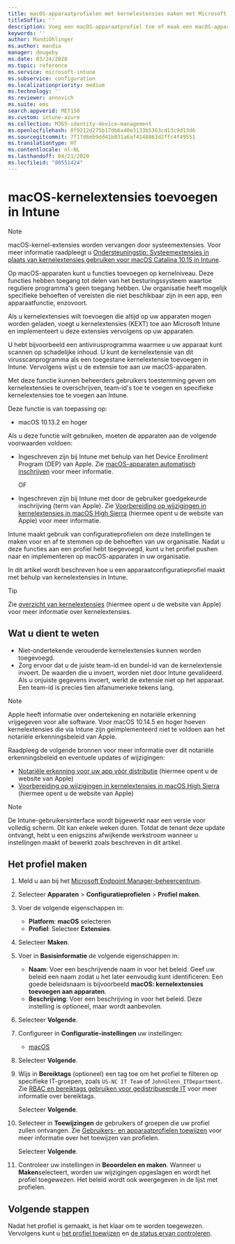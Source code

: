 ```yaml
---
title: macOS-apparaatprofielen met kernelextensies maken met Microsoft Intune - Azure | Microsoft Docs
titleSuffix: ''
description: Voeg een macOS-apparaatprofiel toe of maak een macOS-apparaatprofiel en configureer vervolgens kernelextensies om gebruikers toe te staan acties te overschrijven, een team-id toe te voegen en vervolgens een bundel- en team-id toe te voegen in Microsoft Intune.
keywords: ''
author: MandiOhlinger
ms.author: mandia
manager: dougeby
ms.date: 03/24/2020
ms.topic: reference
ms.service: microsoft-intune
ms.subservice: configuration
ms.localizationpriority: medium
ms.technology: ''
ms.reviewer: annovich
ms.suite: ems
search.appverid: MET150
ms.custom: intune-azure
ms.collection: M365-identity-device-management
ms.openlocfilehash: 8f9212d275b17db6a40e3133b5363cd13c9d13d6
ms.sourcegitcommit: 7f17d6eb9dd41b031a6af4148863d2ffc4f49551
ms.translationtype: HT
ms.contentlocale: nl-NL
ms.lasthandoff: 04/21/2020
ms.locfileid: "80551424"
---
```

# <a name="add-macos-kernel-extensions-in-intune"></a>macOS-kernelextensies toevoegen in Intune

> [!NOTE]
> macOS-kernel-extensies worden vervangen door systeemextensies. Voor meer informatie raadpleegt u [Ondersteuningstip: Systeemextensies in plaats van kernelextensies gebruiken voor macOS Catalina 10.15 in Intune](https://techcommunity.microsoft.com/t5/intune-customer-success/support-tip-using-system-extensions-instead-of-kernel-extensions/ba-p/1191413).

Op macOS-apparaten kunt u functies toevoegen op kernelniveau. Deze functies hebben toegang tot delen van het besturingssysteem waartoe reguliere programma's geen toegang hebben. Uw organisatie heeft mogelijk specifieke behoeften of vereisten die niet beschikbaar zijn in een app, een apparaatfunctie, enzovoort. 

Als u kernelextensies wilt toevoegen die altijd op uw apparaten mogen worden geladen, voegt u kernelextensies (KEXT) toe aan Microsoft Intune en implementeert u deze extensies vervolgens op uw apparaten.

U hebt bijvoorbeeld een antivirusprogramma waarmee u uw apparaat kunt scannen op schadelijke inhoud. U kunt de kernelextensie van dit virusscanprogramma als een toegestane kernelextensie toevoegen in Intune. Vervolgens wijst u de extensie toe aan uw macOS-apparaten.

Met deze functie kunnen beheerders gebruikers toestemming geven om kernelextensies te overschrijven, team-id's toe te voegen en specifieke kernelextensies toe te voegen aan Intune.

Deze functie is van toepassing op:

- macOS 10.13.2 en hoger

Als u deze functie wilt gebruiken, moeten de apparaten aan de volgende voorwaarden voldoen:

- Ingeschreven zijn bij Intune met behulp van het Device Enrollment Program (DEP) van Apple. Zie [macOS-apparaten automatisch inschrijven](../enrollment/device-enrollment-program-enroll-macos.md) voor meer informatie.

  OF

- Ingeschreven zijn bij Intune met door de gebruiker goedgekeurde inschrijving (term van Apple). Zie [Voorbereiding op wijzigingen in kernelextensies in macOS High Sierra](https://support.apple.com/en-us/HT208019) (hiermee opent u de website van Apple) voor meer informatie.

Intune maakt gebruik van configuratieprofielen om deze instellingen te maken voor en af te stemmen op de behoeften van uw organisatie. Nadat u deze functies aan een profiel hebt toegevoegd, kunt u het profiel pushen naar en implementeren op macOS-apparaten in uw organisatie.

In dit artikel wordt beschreven hoe u een apparaatconfiguratieprofiel maakt met behulp van kernelextensies in Intune.

> [!TIP]
> Zie [overzicht van kernelextensies](https://developer.apple.com/library/archive/documentation/Darwin/Conceptual/KernelProgramming/Extend/Extend.html) (hiermee opent u de website van Apple) voor meer informatie over kernelextensies.

## <a name="what-you-need-to-know"></a>Wat u dient te weten

- Niet-ondertekende verouderde kernelextensies kunnen worden toegevoegd.
- Zorg ervoor dat u de juiste team-id en bundel-id van de kernelextensie invoert. De waarden die u invoert, worden niet door Intune gevalideerd. Als u onjuiste gegevens invoert, werkt de extensie niet op het apparaat. Een team-id is precies tien alfanumerieke tekens lang. 

> [!NOTE]
> Apple heeft informatie over ondertekening en notariële erkenning vrijgegeven voor alle software. Voor macOS 10.14.5 en hoger hoeven kernelextensies die via Intune zijn geïmplementeerd niet te voldoen aan het notariële erkenningsbeleid van Apple.
>
> Raadpleeg de volgende bronnen voor meer informatie over dit notariële erkenningsbeleid en eventuele updates of wijzigingen:
>
> - [Notariële erkenning voor uw app vóór distributie](https://developer.apple.com/documentation/security/notarizing_your_app_before_distribution) (hiermee opent u de website van Apple) 
> - [Voorbereiding op wijzigingen in kernelextensies in macOS High Sierra](https://support.apple.com/en-us/HT208019) (hiermee opent u de website van Apple)

> [!NOTE]
> De Intune-gebruikersinterface wordt bijgewerkt naar een versie voor volledig scherm. Dit kan enkele weken duren. Totdat de tenant deze update ontvangt, hebt u een enigszins afwijkende werkstroom wanneer u instellingen maakt of bewerkt zoals beschreven in dit artikel.

## <a name="create-the-profile"></a>Het profiel maken

1. Meld u aan bij het [Microsoft Endpoint Manager-beheercentrum](https://go.microsoft.com/fwlink/?linkid=2109431).
2. Selecteer **Apparaten** > **Configuratieprofielen** > **Profiel maken**.
3. Voer de volgende eigenschappen in:

    - **Platform**: **macOS** selecteren
    - **Profiel**: Selecteer **Extensies**.

4. Selecteer **Maken**.
5. Voer in **Basisinformatie** de volgende eigenschappen in:

    - **Naam**: Voer een beschrijvende naam in voor het beleid. Geef uw beleid een naam zodat u het later eenvoudig kunt identificeren. Een goede beleidsnaam is bijvoorbeeld **macOS: kernelextensies toevoegen aan apparaten**.
    - **Beschrijving**: Voer een beschrijving in voor het beleid. Deze instelling is optioneel, maar wordt aanbevolen.

6. Selecteer **Volgende**.

7. Configureer in **Configuratie-instellingen** uw instellingen:

    - [macOS](kernel-extensions-settings-macos.md)

8. Selecteer **Volgende**.
9. Wijs in **Bereiktags** (optioneel) een tag toe om het profiel te filteren op specifieke IT-groepen, zoals `US-NC IT Team` of `JohnGlenn_ITDepartment`. Zie [RBAC en bereiktags gebruiken voor gedistribueerde IT](../fundamentals/scope-tags.md) voor meer informatie over bereiktags.

    Selecteer **Volgende**.

10. Selecteer in **Toewijzingen** de gebruikers of groepen die uw profiel zullen ontvangen. Zie [Gebruikers- en apparaatprofielen toewijzen](device-profile-assign.md) voor meer informatie over het toewijzen van profielen.

    Selecteer **Volgende**.

11. Controleer uw instellingen in **Beoordelen en maken**. Wanneer u **Maken**selecteert, worden uw wijzigingen opgeslagen en wordt het profiel toegewezen. Het beleid wordt ook weergegeven in de lijst met profielen.

## <a name="next-steps"></a>Volgende stappen

Nadat het profiel is gemaakt, is het klaar om te worden toegewezen. Vervolgens kunt u [het profiel toewijzen](device-profile-assign.md) en [de status ervan controleren](device-profile-monitor.md).
